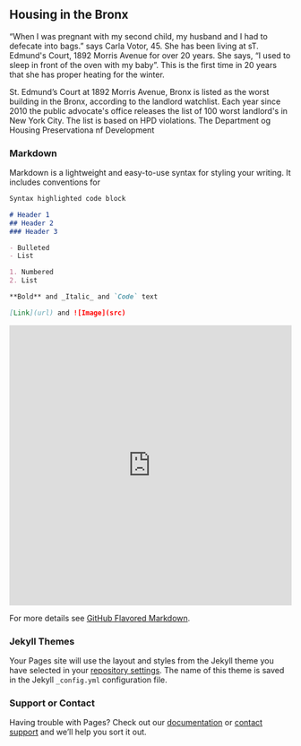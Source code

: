 ## Housing in the Bronx 

“When I was pregnant with my second child, my husband and I had to defecate into bags.” says Carla Votor, 45. She has been living at sT. Edmund's Court, 1892 Morris Avenue for over 20 years. She says, “I used to sleep in front of the oven with my baby”. This is the first time in 20 years that she has proper heating for the winter.

St. Edmund’s Court at 1892 Morris Avenue, Bronx is listed as the worst building in the Bronx, according to the landlord watchlist. Each year since 2010 the public advocate's office releases the list of 100 worst landlord's in New York City. The list is based on HPD violations. The Department og Housing Preservationa nf Development    

### Markdown

Markdown is a lightweight and easy-to-use syntax for styling your writing. It includes conventions for

```markdown
Syntax highlighted code block

# Header 1
## Header 2
### Header 3

- Bulleted
- List

1. Numbered
2. List

**Bold** and _Italic_ and `Code` text

[Link](url) and ![Image](src)
```
<iframe width='100%' height='500px' frameborder='0' src='https://api.mapbox.com/styles/v1/aditihudli/cjbu65m2x4bke2rpk8wrzrgiq.html?fresh=true&title=true&access_token=pk.eyJ1IjoiYWRpdGlodWRsaSIsImEiOiJjamI3YTc5MGUzdHc4MndvMXlmNmdrNnRqIn0.S-6gC3gbhbxlUEJmNKqyFw#11.0/40.764936/-73.901032/0'></iframe>

For more details see [GitHub Flavored Markdown](https://guides.github.com/features/mastering-markdown/).

### Jekyll Themes

Your Pages site will use the layout and styles from the Jekyll theme you have selected in your [repository settings](https://github.com/aditi-hudli/compjourno/settings). The name of this theme is saved in the Jekyll `_config.yml` configuration file.

### Support or Contact

Having trouble with Pages? Check out our [documentation](https://help.github.com/categories/github-pages-basics/) or [contact support](https://github.com/contact) and we’ll help you sort it out.
